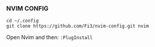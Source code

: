### NVIM CONFIG

```
cd ~/.config
git clone https://github.com/Fi3/nvim-config.git nvim
```

Open Nvim and then: `:PlugInstall`
